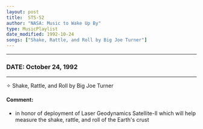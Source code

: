 ```yaml
---
layout: post
title:  STS-52
author: "NASA: Music to Wake Up By"
type: MusicPlaylist
date_modified: 1992-10-24
songs: ["Shake, Rattle, and Roll by Big Joe Turner"]
---
```


----
### DATE: October 24, 1992
----
✧ Shake, Rattle, and Roll by Big Joe Turner

#### Comment:
* in honor of  deployment of Laser Geodynamics Satellite-II which will help measure the shake, rattle, and roll of the Earth's crust



<br/>
<center>
	<a target="_blank"
	   href="https://twitter.com/intent/tweet?hashtags=Space,NASA,Playlist,NASAWakeupCalls,SpaceProgram&text={{ page.author}}, '{{ page.songs.first }}' {{ page.title }}, {{ page.date | date: '%B %d, %Y' }}. {{ site.url }}{{ page.url }} @nasawakeupcalls">
	   <i class="fab fa-twitter" alt="Tweet this page" style="font-size: 1.3em;"></i>
	</a>
	&nbsp; 	<i class="fas fa-user-astronaut" style="font-size: 1.5em;"></i> &nbsp;
    <a type="amzn" search="'Shake, Rattle, and Roll by Big Joe Turner'" category="popular music">
        <i class="fab fa-amazon" style="font-size: 1.3em;"></i>
    </a>
</center>
